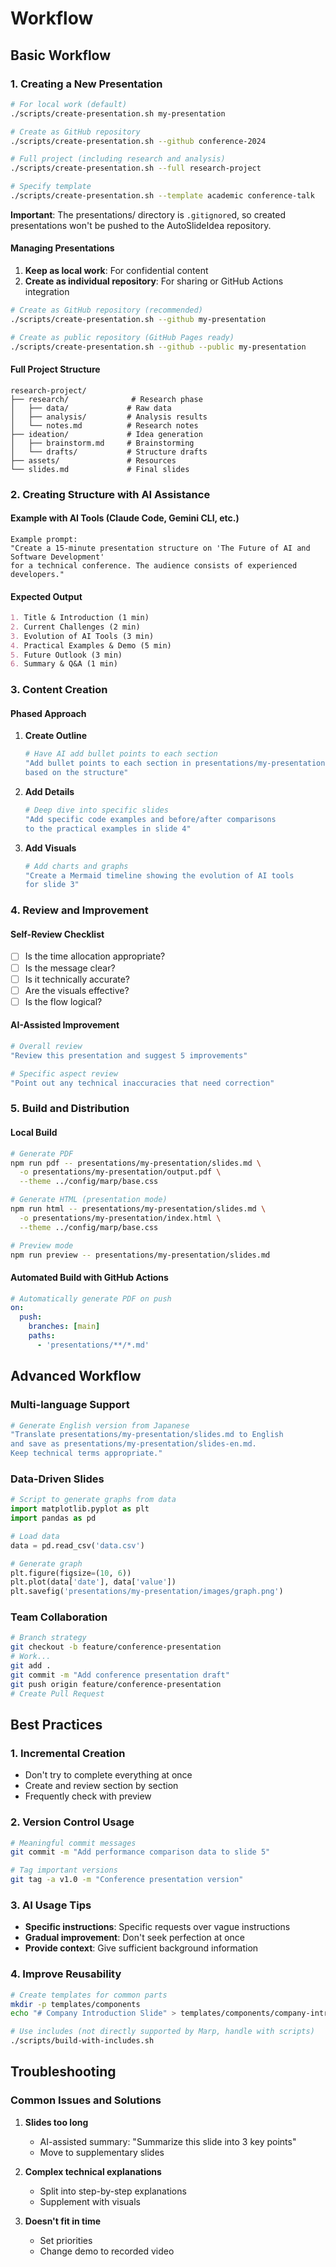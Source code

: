 # Workflow

## Basic Workflow

### 1. Creating a New Presentation

```bash
# For local work (default)
./scripts/create-presentation.sh my-presentation

# Create as GitHub repository
./scripts/create-presentation.sh --github conference-2024

# Full project (including research and analysis)
./scripts/create-presentation.sh --full research-project

# Specify template
./scripts/create-presentation.sh --template academic conference-talk
```

**Important**: The presentations/ directory is `.gitignore`d, so created presentations won't be pushed to the AutoSlideIdea repository.

#### Managing Presentations

1. **Keep as local work**: For confidential content
2. **Create as individual repository**: For sharing or GitHub Actions integration

```bash
# Create as GitHub repository (recommended)
./scripts/create-presentation.sh --github my-presentation

# Create as public repository (GitHub Pages ready)
./scripts/create-presentation.sh --github --public my-presentation
```

#### Full Project Structure
```
research-project/
├── research/              # Research phase
│   ├── data/             # Raw data
│   ├── analysis/         # Analysis results
│   └── notes.md          # Research notes
├── ideation/             # Idea generation
│   ├── brainstorm.md     # Brainstorming
│   └── drafts/           # Structure drafts
├── assets/               # Resources
└── slides.md             # Final slides
```

### 2. Creating Structure with AI Assistance

#### Example with AI Tools (Claude Code, Gemini CLI, etc.)

```text
Example prompt:
"Create a 15-minute presentation structure on 'The Future of AI and Software Development' 
for a technical conference. The audience consists of experienced developers."
```

#### Expected Output

```markdown
1. Title & Introduction (1 min)
2. Current Challenges (2 min)
3. Evolution of AI Tools (3 min)
4. Practical Examples & Demo (5 min)
5. Future Outlook (3 min)
6. Summary & Q&A (1 min)
```

### 3. Content Creation

#### Phased Approach

1. **Create Outline**
   ```bash
   # Have AI add bullet points to each section
   "Add bullet points to each section in presentations/my-presentation/slides.md 
   based on the structure"
   ```

2. **Add Details**
   ```bash
   # Deep dive into specific slides
   "Add specific code examples and before/after comparisons 
   to the practical examples in slide 4"
   ```

3. **Add Visuals**
   ```bash
   # Add charts and graphs
   "Create a Mermaid timeline showing the evolution of AI tools 
   for slide 3"
   ```

### 4. Review and Improvement

#### Self-Review Checklist

- [ ] Is the time allocation appropriate?
- [ ] Is the message clear?
- [ ] Is it technically accurate?
- [ ] Are the visuals effective?
- [ ] Is the flow logical?

#### AI-Assisted Improvement

```bash
# Overall review
"Review this presentation and suggest 5 improvements"

# Specific aspect review
"Point out any technical inaccuracies that need correction"
```

### 5. Build and Distribution

#### Local Build

```bash
# Generate PDF
npm run pdf -- presentations/my-presentation/slides.md \
  -o presentations/my-presentation/output.pdf \
  --theme ../config/marp/base.css

# Generate HTML (presentation mode)
npm run html -- presentations/my-presentation/slides.md \
  -o presentations/my-presentation/index.html \
  --theme ../config/marp/base.css

# Preview mode
npm run preview -- presentations/my-presentation/slides.md
```

#### Automated Build with GitHub Actions

```yaml
# Automatically generate PDF on push
on:
  push:
    branches: [main]
    paths:
      - 'presentations/**/*.md'
```

## Advanced Workflow

### Multi-language Support

```bash
# Generate English version from Japanese
"Translate presentations/my-presentation/slides.md to English 
and save as presentations/my-presentation/slides-en.md. 
Keep technical terms appropriate."
```

### Data-Driven Slides

```python
# Script to generate graphs from data
import matplotlib.pyplot as plt
import pandas as pd

# Load data
data = pd.read_csv('data.csv')

# Generate graph
plt.figure(figsize=(10, 6))
plt.plot(data['date'], data['value'])
plt.savefig('presentations/my-presentation/images/graph.png')
```

### Team Collaboration

```bash
# Branch strategy
git checkout -b feature/conference-presentation
# Work...
git add .
git commit -m "Add conference presentation draft"
git push origin feature/conference-presentation
# Create Pull Request
```

## Best Practices

### 1. Incremental Creation

- Don't try to complete everything at once
- Create and review section by section
- Frequently check with preview

### 2. Version Control Usage

```bash
# Meaningful commit messages
git commit -m "Add performance comparison data to slide 5"

# Tag important versions
git tag -a v1.0 -m "Conference presentation version"
```

### 3. AI Usage Tips

- **Specific instructions**: Specific requests over vague instructions
- **Gradual improvement**: Don't seek perfection at once
- **Provide context**: Give sufficient background information

### 4. Improve Reusability

```bash
# Create templates for common parts
mkdir -p templates/components
echo "# Company Introduction Slide" > templates/components/company-intro.md

# Use includes (not directly supported by Marp, handle with scripts)
./scripts/build-with-includes.sh
```

## Troubleshooting

### Common Issues and Solutions

1. **Slides too long**
   - AI-assisted summary: "Summarize this slide into 3 key points"
   - Move to supplementary slides

2. **Complex technical explanations**
   - Split into step-by-step explanations
   - Supplement with visuals

3. **Doesn't fit in time**
   - Set priorities
   - Change demo to recorded video
